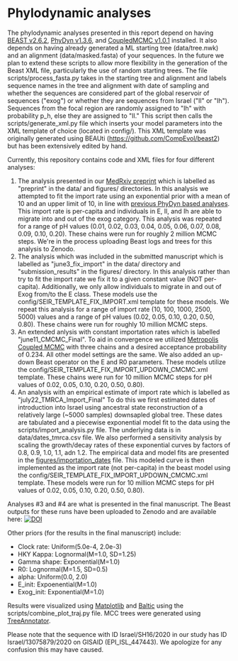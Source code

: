 # Phylodynamic analyses

The phylodynamic analyses presented in this report depend on having [BEAST v2.6.2](https://github.com/CompEvol/beast2), [PhyDyn v1.3.6](https://github.com/mrc-ide/PhyDyn), and [CoupledMCMC v1.0.1](https://github.com/nicfel/CoupledMCMC) installed. It also depends on having already generated a ML starting tree (data/tree.nwk) and an alignment (data/masked.fasta) of your sequences. In the future we plan to extend these scripts to allow more flexibility in the generation of the Beast XML file, particularly the use of random starting trees. The file scripts/process_fasta.py takes in the starting tree and alignment and labels sequence names in the tree and alignment with date of sampling and whether the sequences are considered part of the global reservoir of sequences ("exog") or whether they are sequences from Israel ("Il" or "Ih"). Sequences from the focal region are randomly assigned to "Ih" with probability p_h, else they are assigned to "Il." This script then calls the scripts/generate_xml.py file which inserts your model parameters into the XML template of choice (located in config/). This XML template was originally generated using BEAUti (https://github.com/CompEvol/beast2) but has been extensively edited by hand. 

Currently, this repository contains code and XML files for four different analyses: 
1. The analysis presented in our [MedRxiv preprint](https://www.medrxiv.org/content/10.1101/2020.05.21.20104521v1) which is labelled as "preprint" in the data/ and figures/ directories. In this analysis we attempted to fit the import rate using an exponential prior with a mean of 10 and an upper limit of 10, in line with [previous PhyDyn based analyses](https://www.medrxiv.org/content/10.1101/2020.03.09.20033365v2.full.pdf). This import rate is per-capita and individuals in E, Il, and Ih are able to migrate into and out of the exog category. This analysis was repeated for a range of pH values (0.01, 0.02, 0.03, 0.04, 0.05, 0.06, 0.07, 0.08, 0.09, 0.10, 0.20). These chains were run for roughly 2 million MCMC steps. We're in the process uploading Beast logs and trees for this analysis to Zenodo. 
2. The analysis which was included in the submitted manuscript which is labelled as "june3_fix_import" in the data/ directory and "submission_results" in the figures/ directory. In this analysis rather than try to fit the import rate we fix it to a given constant value (NOT per-capita). Additionally, we only allow individuals to migrate in and out of Exog from/to the E class. These models use the config/SEIR_TEMPLATE_FIX_IMPORT.xml template for these models. We repeat this analysis for a range of import rate (10, 100, 1000, 2500, 5000) values and a range of pH values (0.02, 0.05, 0.10, 0.20, 0.50, 0.80). These chains were run for roughly 10 million MCMC steps. 
3. An extended anlysis with constant importation rates which is labelled "june11_CMCMC_Final". To aid in convergence we utilized [Metropolis Coupled MCMC](https://academic.oup.com/bioinformatics/article/20/3/407/186341) with three chains and a desired acceptance probability of 0.234. All other model settings are the same. We also added an up-down Beast operator on the E and R0 parameters. These models utilize the config/SEIR_TEMPLATE_FIX_IMPORT_UPDOWN_CMCMC.xml template. These chains were run for 10 million MCMC steps for pH values of 0.02, 0.05, 0.10, 0.20, 0.50, 0.80).
4. An analysis with an empirical estimate of import rate which is labelled as "july22_TMRCA_Import_Final" To do this we first estimated dates of introduction into Israel using ancestral state reconstruction of a relatively large (\~5000 samples) downsapled global tree. These dates are tabulated and a piecewise exponential model fit to the data using the scripts/import_analysis.py file. The underlying data is in data/dates_tmrca.csv file. We also performed a sensitivity analysis by scaling the growth/decay rates of these exponential curves by factors of 0.8, 0.9, 1.0, 1.1, adn 1.2. The empirical data and model fits are presented in the [figures/importation_dates](https://github.com/SternLabTAU/SARSCOV2NGS/blob/master/phylodynamic_analysis/figures/importation_dates_3.0.pdf) file. This modeled curve is then implemented as the import rate (not per-capita) in the beast model using the config/SEIR_TEMPLATE_FIX_IMPORT_UPDOWN_CMCMC.xml template. These models were run for 10 million MCMC steps for pH values of 0.02, 0.05, 0.10, 0.20, 0.50, 0.80). 

Analyses #3 and #4 are what is presented in the final manuscript. The Beast outputs for these runs have been uploaded to Zenodo and are available here: [![DOI](https://zenodo.org/badge/DOI/10.5281/zenodo.3946651.svg)](https://doi.org/10.5281/zenodo.3946651)



Other priors (for the results in the final manuscript) include: 
- Clock rate: Uniform(5.0e-4, 2.0e-3)
- HKY Kappa: Lognormal(M=1.0, SD=1.25)
- Gamma shape: Exponential(M=1.0)
- R0: Lognormal(M=1.5, SD=0.5)
- alpha: Uniform(0.0, 2.0)
- E_init: Expoenential(M=1.0)
- Exog_init: Exponential(M=1.0)

Results were visualized using [Matplotlib](https://matplotlib.org) and [Baltic](https://github.com/evogytis/baltic) using the scripts/combine_plot_traj.py file. MCC trees were generated using [TreeAnnotator](https://github.com/CompEvol/beast2). 

Please note that the sequence with ID Israel/SH16/2020 in our study has ID Israel/13075879/2020 on GISAID (EPI_ISL_447443). We apologize for any confusion this may have caused. 


